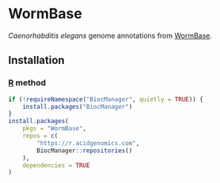# WormBase

*Caenorhabditis elegans* genome annotations from [WormBase][].

## Installation

### [R][] method

```r
if (!requireNamespace("BiocManager", quietly = TRUE)) {
    install.packages("BiocManager")
}
install.packages(
    pkgs = "WormBase",
    repos = c(
        "https://r.acidgenomics.com",
        BiocManager::repositories()
    ),
    dependencies = TRUE
)
```

[r]: https://www.r-project.org/
[wormbase]: https://wormbase.org/
